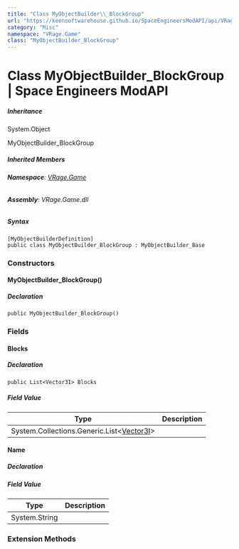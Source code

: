 ```yaml
---
title: "Class MyObjectBuilder\\_BlockGroup"
url: "https://keensoftwarehouse.github.io/SpaceEngineersModAPI/api/VRage.Game.MyObjectBuilder_BlockGroup.html"
category: "Misc"
namespace: "VRage.Game"
class: "MyObjectBuilder_BlockGroup"
---
```


# Class MyObjectBuilder\_BlockGroup | Space Engineers ModAPI

##### Inheritance

System.Object

MyObjectBuilder\_BlockGroup

##### Inherited Members

###### **Namespace**: [VRage.Game](https://keensoftwarehouse.github.io/SpaceEngineersModAPI/api/VRage.Game.html)

###### **Assembly**: VRage.Game.dll

##### Syntax

```
[MyObjectBuilderDefinition]
public class MyObjectBuilder_BlockGroup : MyObjectBuilder_Base
```

### Constructors

#### MyObjectBuilder\_BlockGroup()

##### Declaration

```
public MyObjectBuilder_BlockGroup()
```

### Fields

#### Blocks

##### Declaration

```
public List<Vector3I> Blocks
```

##### Field Value

| Type | Description |
| --- | --- |
| System.Collections.Generic.List<[Vector3I](https://keensoftwarehouse.github.io/SpaceEngineersModAPI/api/VRageMath.Vector3I.html)\> |     |

#### Name

##### Declaration

##### Field Value

| Type | Description |
| --- | --- |
| System.String |     |

### Extension Methods